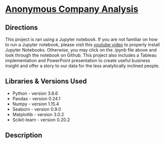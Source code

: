 # [Anonymous Company Analysis](https://github.com/justingill/Data-Portfolio/blob/master/Anonymous%20Company%20Project/AnonymousCompany.ipynb)

## Directions
This project is ran using a Jupyter notebook. If you are not familiar on how to run a Jupyter notebook,
please visit this [youtube video](https://www.youtube.com/watch?v=o6aOqkmrrb4) to properly install Jupyter Notebooks.
Otherwise, you may click on the .ipynb file above and look through the notebook on Github. This project also includes a Tableau implementation and PowerPoint presentation to create useful business insight and offer a story to our data for the less analytically inclined people.

## Libraries & Versions Used
* Python - version 3.6.6
* Pandas - version 0.24.1
* Numpy - version 1.15.4
* Seaborn - version 0.9.0
* Matplotlib - version 3.0.2
* Scikit-learn - version 0.20.2

## Description

